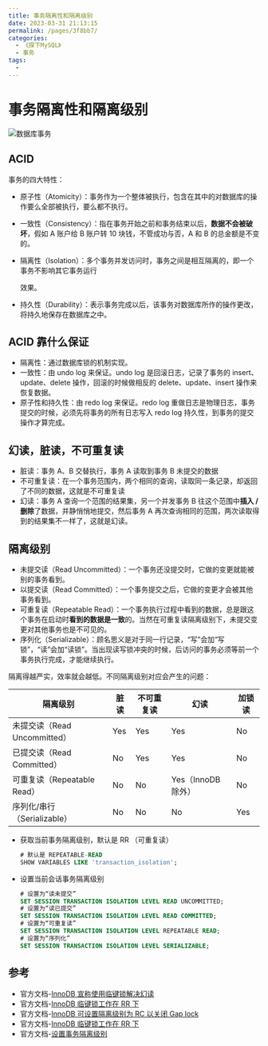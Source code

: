 ```yaml
---
title: 事务隔离性和隔离级别
date: 2023-03-31 21:13:15
permalink: /pages/3f8bb7/
categories:
  - 《探下MySQL》
  - 事务
tags:
  - 
---
```


# 事务隔离性和隔离级别

![数据库事务](/img/mysql/05.transaction/transaction.1c9f9c2c.png)

## ACID

事务的四大特性：

- 原子性（Atomicity）：事务作为⼀个整体被执⾏，包含在其中的对数据库的操作要么全部被执⾏，要么都不执⾏。

- 一致性（Consistency）：指在事务开始之前和事务结束以后，**数据不会被破坏**，假如 A 账户给 B 账户转 10 块钱，不管成功与否，A 和 B 的总⾦额是不变的。

- 隔离性（Isolation）：多个事务并发访问时，事务之间是相互隔离的，即⼀个事务不影响其它事务运⾏

  效果。

- 持久性（Durability）：表⽰事务完成以后，该事务对数据库所作的操作更改，将持久地保存在数据库之中。

## ACID 靠什么保证

- 隔离性：通过数据库锁的机制实现。
- 一致性：由 undo log 来保证。undo log 是回滚日志，记录了事务的 insert、update、delete 操作，回滚的时候做相反的 delete、update、insert 操作来恢复数据。
- 原子性和持久性：由 redo log 来保证。redo log 重做日志是物理日志，事务提交的时候，必须先将事务的所有日志写入 redo log 持久性，到事务的提交操作才算完成。

## 幻读，脏读，不可重复读

- 脏读：事务 A、B 交替执⾏，事务 A 读取到事务 B 未提交的数据
- 不可重复读：在⼀个事务范围内，两个相同的查询，读取同⼀条记录，却返回了不同的数据，这就是不可重复读
- 幻读：事务 A 查询⼀个范围的结果集，另⼀个并发事务 B 往这个范围中**插⼊ / 删除**了数据，并静悄悄地提交，然后事务 A 再次查询相同的范围，两次读取得到的结果集不⼀样了，这就是幻读。

## 隔离级别

- 未提交读（Read Uncommitted）：一个事务还没提交时，它做的变更就能被别的事务看到。
- 以提交读（Read Committed）：一个事务提交之后，它做的变更才会被其他事务看到。
- 可重复读（Repeatable Read）：一个事务执行过程中看到的数据，总是跟这个事务在启动时**看到的数据是一致**的。当然在可重复读隔离级别下，未提交变更对其他事务也是不可见的。
- 序列化（Serializable）：顾名思义是对于同一行记录，“写”会加“写锁”，“读”会加“读锁”。当出现读写锁冲突的时候，后访问的事务必须等前一个事务执行完成，才能继续执行。

隔离得越严实，效率就会越低。不同隔离级别对应会产生的问题：

| 隔离级别                     | 脏读 | 不可重复读 | 幻读               | 加锁读 |
| ---------------------------- | ---- | ---------- | ------------------ | ------ |
| 未提交读（Read Uncommitted） | Yes  | Yes        | Yes                | No     |
| 已提交读（Read Committed）   | No   | Yes        | Yes                | No     |
| 可重复读（Repeatable Read）  | No   | No         | Yes（InnoDB 除外） | No     |
| 序列化/串行（Serializable）  | No   | No         | No                 | Yes    |



- 获取当前事务隔离级别，默认是 RR （可重复读）

  ```sql
  # 默认是 REPEATABLE-READ
  SHOW VARIABLES LIKE 'transaction_isolation';
  ```

- 设置当前会话事务隔离级别

  ```sql
  # 设置为“读未提交”
  SET SESSION TRANSACTION ISOLATION LEVEL READ UNCOMMITTED;
  # 设置为“读已提交”
  SET SESSION TRANSACTION ISOLATION LEVEL READ COMMITTED;
  # 设置为“可重复读”
  SET SESSION TRANSACTION ISOLATION LEVEL REPEATABLE READ;
  # 设置为“序列化”
  SET SESSION TRANSACTION ISOLATION LEVEL SERIALIZABLE;
  ```
  
  

## 参考

- 官方文档-[InnoDB 宣称使用临键锁解决幻读](https://dev.mysql.com/doc/refman/8.0/en/innodb-next-key-locking.html)
- 官方文档-[InnoDB 临键锁工作在 RR 下](https://dev.mysql.com/doc/refman/8.0/en/innodb-locking.html#innodb-next-key-locks)
- 官方文档-[InnoDB 可设置隔离级别为 RC 以关闭 Gap lock](https://dev.mysql.com/doc/refman/8.0/en/innodb-locking.html#innodb-gap-locks)
- 官方文档-[InnoDB 临键锁工作在 RR 下](https://dev.mysql.com/doc/refman/8.0/en/innodb-locking.html#innodb-next-key-locks)
- 官方文档-[设置事务隔离级别](https://dev.mysql.com/doc/refman/5.7/en/set-transaction.html)

